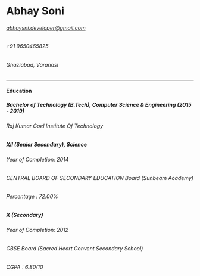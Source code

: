 # Abhay Soni<br/>
###### abhaysni.developer@gmail.com
###### +91 9650465825
###### Ghaziabad, Varanasi
___

 #### Education

  ##### Bachelor of Technology (B.Tech), Computer Science & Engineering (2015 - 2019)
  ###### Raj Kumar Goel Institute Of Technology

  ##### XII (Senior Secondary), Science
  ###### Year of Completion: 2014
  ###### CENTRAL BOARD OF SECONDARY EDUCATION Board (Sunbeam Academy)
  ###### Percentage : 72.00%

  ##### X (Secondary)
  ###### Year of Completion: 2012
  ###### CBSE Board (Sacred Heart Convent Secondary School)
  ###### CGPA : 6.80/10



